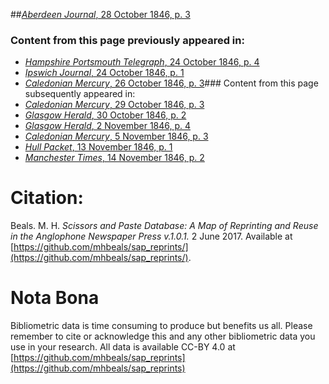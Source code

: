 ##[*Aberdeen Journal*, 28 October 1846, p. 3](https://mhbeals.github.io/sap_html/Aberdeen-Journal/Aberdeen-Journal-28-October-1846-p-3)

### Content from this page previously appeared in:
+ [*Hampshire Portsmouth Telegraph*, 24 October 1846, p. 4](https://mhbeals.github.io/sap_html/Hampshire-Portsmouth-Telegraph/Hampshire-Portsmouth-Telegraph-24-October-1846-p-4)
+ [*Ipswich Journal*, 24 October 1846, p. 1](https://mhbeals.github.io/sap_html/Ipswich-Journal/Ipswich-Journal-24-October-1846-p-1)
+ [*Caledonian Mercury*, 26 October 1846, p. 3](https://mhbeals.github.io/sap_html/Caledonian-Mercury/Caledonian-Mercury-26-October-1846-p-3)### Content from this page subsequently appeared in:
+ [*Caledonian Mercury*, 29 October 1846, p. 3](https://mhbeals.github.io/sap_html/Caledonian-Mercury/Caledonian-Mercury-29-October-1846-p-3)
+ [*Glasgow Herald*, 30 October 1846, p. 2](https://mhbeals.github.io/sap_html/Glasgow-Herald/Glasgow-Herald-30-October-1846-p-2)
+ [*Glasgow Herald*, 2 November 1846, p. 4](https://mhbeals.github.io/sap_html/Glasgow-Herald/Glasgow-Herald-2-November-1846-p-4)
+ [*Caledonian Mercury*, 5 November 1846, p. 3](https://mhbeals.github.io/sap_html/Caledonian-Mercury/Caledonian-Mercury-5-November-1846-p-3)
+ [*Hull Packet*, 13 November 1846, p. 1](https://mhbeals.github.io/sap_html/Hull-Packet/Hull-Packet-13-November-1846-p-1)
+ [*Manchester Times*, 14 November 1846, p. 2](https://mhbeals.github.io/sap_html/Manchester-Times/Manchester-Times-14-November-1846-p-2)
                    
# Citation: 

Beals. M. H. *Scissors and Paste Database: A Map of Reprinting and Reuse in the Anglophone Newspaper Press v.1.0.1.* 2 June 2017. Available at [https://github.com/mhbeals/sap_reprints/](https://github.com/mhbeals/sap_reprints/). 
                    
# Nota Bona

Bibliometric data is time consuming to produce but benefits us all. Please remember to cite or acknowledge this and any other bibliometric data you use in your research. All data is available CC-BY 4.0 at [https://github.com/mhbeals/sap_reprints](https://github.com/mhbeals/sap_reprints)